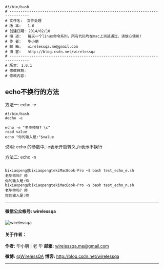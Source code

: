 
```
#!/bin/bash
# -------------------------------------------------------------------------------
# 文件名:  文件处理
# 版 本:   1.0
# 创建日期: 2014/02/10
# 描 述:   每天一个linux命令系列，所有代码均在mac上测试通过，请放心使用!
# 作 者:   毕小朋
# 邮 箱:   wirelessqa.me@gmail.com
# 博 客:   http://blog.csdn.net/wirelessqa
# -------------------------------------------------------------------------------
# 版本: 1.0.1
# 修改日期:
# 修改内容:
```

## echo不换行的方法

方法一: echo -e

```
#!/bin/bash
#echo -e

echo -e "老毕帅吗? \c"
read value
echo "你的输入是:"$value

```
说明: echo 的参数中,-e表示开启转义,/c表示不换行

方法二: echo -n 

```

```

	bixiaopeng@bixiaopengtekiMacBook-Pro ~$ bash test_echo_e.sh
	老毕帅吗? 帅
	你的输入是:帅
	bixiaopeng@bixiaopengtekiMacBook-Pro ~$ bash test_echo_n.sh
	老毕帅吗? 帅
	你的输入是:帅






----
####  微信公众帐号: wirelessqa 
![wirelessqa](https://github.com/bxiaopeng/wirelessqa/raw/master/img/qrcode_for_gh_fdde1fe2880a_258.jpg)

#### 关于作者：

**作者:** 毕小朋 | 老 毕  **邮箱:** <wirelessqa.me@gmail.com> 

**微博:** [@WirelessQA](http://www.weibo.com/wirelessqa) **博客:** <http://blog.csdn.net/wirelessqa>

----